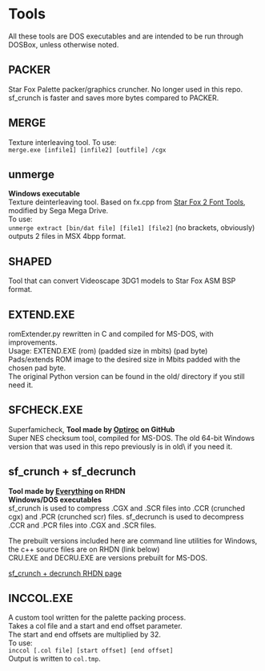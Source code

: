 # Tools
All these tools are DOS executables and are intended to be run through DOSBox, unless otherwise noted.

## PACKER
Star Fox Palette packer/graphics cruncher. No longer used in this repo.  
sf_crunch is faster and saves more bytes compared to PACKER.  

## MERGE
Texture interleaving tool.
To use:  
``merge.exe [infile1] [infile2] [outfile] /cgx``  

## unmerge
**Windows executable**  
Texture deinterleaving tool. Based on fx.cpp from [Star Fox 2 Font Tools](https://www.romhacking.net/utilities/346/), modified by Sega Mega Drive.  
To use:  
``unmerge extract [bin/dat file] [file1] [file2]`` (no brackets, obviously)  
outputs 2 files in MSX 4bpp format.  


## SHAPED
Tool that can convert Videoscape 3DG1 models to Star Fox ASM BSP format.

## EXTEND.EXE
romExtender.py rewritten in C and compiled for MS-DOS, with improvements.   
Usage: EXTEND.EXE (rom) (padded size in mbits) (pad byte)  
Pads/extends ROM image to the desired size in Mbits padded with the chosen pad byte.  
The original Python version can be found in the old/ directory if you still need it.  

## SFCHECK.EXE  
Superfamicheck, **Tool made by [Optiroc](https://github.com/Optiroc) on GitHub**  
Super NES checksum tool, compiled for MS-DOS. The old 64-bit Windows version that was used in this repo previously is in old\ if you need it.  

## sf_crunch + sf_decrunch
**Tool made by [Everything](https://www.romhacking.net/community/3898/) on RHDN**  
**Windows/DOS executables**  
sf_crunch is used to compress .CGX and .SCR files into .CCR (crunched cgx) and .PCR (crunched scr) files.
sf_decrunch is used to decompress .CCR and .PCR files into .CGX and .SCR files.

The prebuilt versions included here are command line utilities for Windows, the c++ source files are on RHDN (link below)  
CRU.EXE and DECRU.EXE are versions prebuilt for MS-DOS.  

[sf_crunch + decrunch RHDN page](https://www.romhacking.net/utilities/1543/)

## INCCOL.EXE
A custom tool written for the palette packing process.  
Takes a col file and a start and end offset parameter.  
The start and end offsets are multiplied by 32.  
To use:  
``inccol [.col file] [start offset] [end offset]``  
Output is written to ``col.tmp``.  
